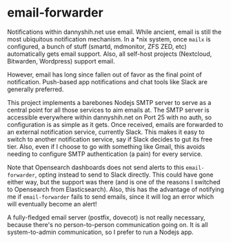 # email-forwarder
Notifications within dannyshih.net use email. While ancient, email is still the most ubiquitous notification mechanism. In a *nix system, once `mailx` is configured, a bunch of stuff (smartd, mdmonitor, ZFS ZED, etc) automatically gets email support. Also, all self-host projects (Nextcloud, Bitwarden, Wordpress) support email.

However, email has long since fallen out of favor as the final point of notification. Push-based app notifications and chat tools like Slack are generally preferred.

This project implements a barebones Nodejs SMTP server to serve as a central point for all those services to aim emails at. The SMTP server is accessible everywhere within dannyshih.net on Port 25 with no auth, so configuration is as simple as it gets. Once received, emails are forwarded to an external notification service, currently Slack. This makes it easy to switch to another notification service, say if Slack decides to gut its free tier. Also, even if I choose to go with something like Gmail, this avoids needing to configure SMTP authentication (a pain) for every service.

Note that Opensearch dashboards does not send alerts to this `email-forwarder`, opting instead to send to Slack directly. This could have gone either way, but the support was there (and is one of the reasons I switched to Opensearch from Elasticsearch). Also, this has the advantage of notifying me if `email-forwarder` fails to send emails, since it will log an error which will eventually become an alert!

A fully-fledged email server (postfix, dovecot) is not really necessary, because there's no person-to-person communication going on. It is all system-to-admin communication, so I prefer to run a Nodejs app.
